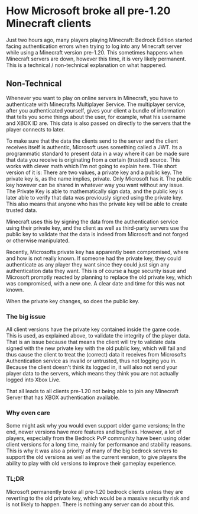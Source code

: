# How Microsoft broke all pre-1.20 Minecraft clients

Just two hours ago, many players playing Minecraft: Bedrock Edition started facing authentication errors when trying to log into any Minecraft server while using a Minecraft version pre-1.20. This sometimes happens when Minecraft servers are down, however this time, it is very likely permanent. This is a technical / non-technical explanation on what happened.

## Non-Technical
Whenever you want to play on online servers in Minecraft, you have to authenticate with Minecrafts Multiplayer Service. The multiplayer service, after you authenticated yourself, gives your client a bundle of information that tells you some things about the user, for example, what his username and XBOX ID are. 
This data is also passed on directly to the servers that the player connects to later. 

To make sure that the data the clients send to the server and the client receives itself is authentic, Microsoft uses something called a JWT. Its a programmatic standard to present data in a way where it can be made sure that data you receive is originating from a certain (trusted) source. This works with clever math which I'm not going to explain here.
THe short version of it is: There are two values, a private key and a public key. The private key is, as the name implies, private. Only Microsoft has it. The public key however can be shared in whatever way you want without any issue. 
The Private Key is able to mathematically sign data, and the public key is later able to verify that data was previously signed using the private key. This also means that anyone who has the private key will be able to create trusted data.

Minecraft uses this by signing the data from the authentication service using their private key, and the client as well as third-party servers use the public key to validate that the data is indeed from Microsoft and not forged or otherwise manipulated.

Recently, Microsofts private key has apparently been compromised, where and how is not really known. If someone had the private key, they could authenticate as any player they want since they could just sign any authentication data they want. This is of course a huge security issue and Microsoft promptly reacted by planning to replace the old private key, which was compromised, with a new one. A clear date and time for this was not known. 

When the private key changes, so does the public key.

### The big issue
All client versions have the private key contained inside the game code. This is used, as explained above, to validate the integrity of the player data. That is an issue because that means the client will try to validate data signed with the new private key with the old public key, which will fail and thus cause the client to treat the (correct) data it receives from Microsofts Authentication service as invalid or untrusted, thus not logging you in. 
Because the client doesn't think its logged in, it will also not send your player data to the servers, which means they think you are not actually logged into Xbox Live. 

That all leads to all clients pre-1.20 not being able to join any Minecraft Server that has XBOX authentication available.

### Why even care
Some might ask why you would even support older game versions; In the end, newer versions have more features and bugfixes. 
However, a lot of players, especially from the Bedrock PvP community have been using older client versions for a long time, mainly for performance and stability reasons. This is why it was also a priority of many of the big bedrock servers to support the old versions as well as the current version, to give players the ability to play with old versions to improve their gameplay experience.

### TL;DR
Microsoft permanently broke all pre-1.20 bedrock clients unless they are reverting to the old private key, which would be a massive security risk and is not likely to happen. There is nothing any server can do about this.